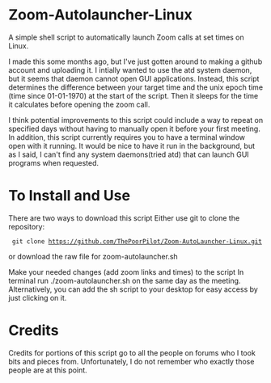 # Zoom-Autolauncher-Linux
A simple shell script to automatically launch Zoom calls at set times on Linux.

I made this some months ago, but I've just gotten around to making a github account and uploading it.
I intially wanted to use the atd system daemon, but it seems that daemon cannot open GUI applications.
Instead, this script determines the difference between your target time and the unix epoch time (time since 01-01-1970) at the start of the script.
Then it sleeps for the time it calculates before opening the zoom call.

I think potential improvements to this script could include a way to repeat on specified days without having to manually open it before your first meeting.
In addition, this script currently requires you to have a terminal window open with it running. It would be nice to have it run in the background, but as I said, I can't find any system daemons(tried atd) that can launch GUI programs when requested.

# To Install and Use
There are two ways to download this script
Either use git to clone the repository:

<code> git clone https://github.com/ThePoorPilot/Zoom-AutoLauncher-Linux.git </code>

or download the raw file for zoom-autolauncher.sh

Make your needed changes (add zoom links and times) to the script
In terminal run ./zoom-autolauncher.sh on the same day as the meeting. Alternatively, you can add the sh script to your desktop for easy access by just clicking on it.

# Credits
Credits for portions of this script go to all the people on forums who I took bits and pieces from. Unfortunately, I do not remember who exactly those people are at this point.
